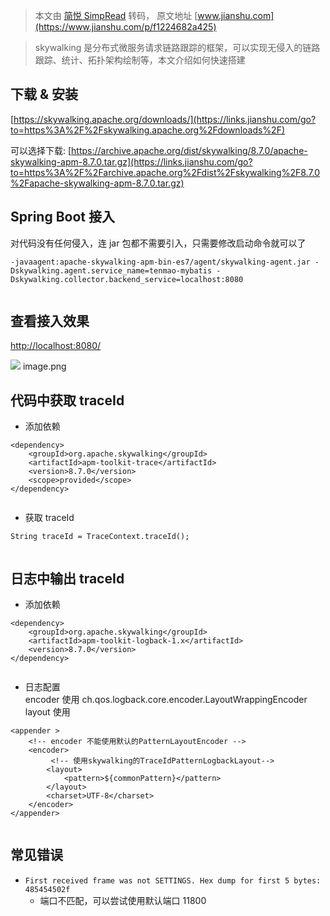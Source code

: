 > 本文由 [简悦 SimpRead](http://ksria.com/simpread/) 转码， 原文地址 [www.jianshu.com](https://www.jianshu.com/p/f1224682a425)

> skywalking 是分布式微服务请求链路跟踪的框架，可以实现无侵入的链路跟踪、统计、拓扑架构绘制等，本文介绍如何快速搭建

下载 & 安装
-------

[https://skywalking.apache.org/downloads/](https://links.jianshu.com/go?to=https%3A%2F%2Fskywalking.apache.org%2Fdownloads%2F)

可以选择下载: [https://archive.apache.org/dist/skywalking/8.7.0/apache-skywalking-apm-8.7.0.tar.gz](https://links.jianshu.com/go?to=https%3A%2F%2Farchive.apache.org%2Fdist%2Fskywalking%2F8.7.0%2Fapache-skywalking-apm-8.7.0.tar.gz)

Spring Boot 接入
--------------

对代码没有任何侵入，连 jar 包都不需要引入，只需要修改启动命令就可以了

```
-javaagent:apache-skywalking-apm-bin-es7/agent/skywalking-agent.jar -Dskywalking.agent.service_name=tenmao-mybatis -Dskywalking.collector.backend_service=localhost:8080


```

查看接入效果
------

[http://localhost:8080/](https://links.jianshu.com/go?to=http%3A%2F%2Flocalhost%3A8080%2F)

![](http://upload-images.jianshu.io/upload_images/7081994-901017eaca38f241.png) image.png

代码中获取 traceId
-------------

*   添加依赖

```
<dependency>
    <groupId>org.apache.skywalking</groupId>
    <artifactId>apm-toolkit-trace</artifactId>
    <version>8.7.0</version>
    <scope>provided</scope>
</dependency>


```

*   获取 traceId

```
String traceId = TraceContext.traceId();


```

日志中输出 traceId
-------------

*   添加依赖

```
<dependency>
    <groupId>org.apache.skywalking</groupId>
    <artifactId>apm-toolkit-logback-1.x</artifactId>
    <version>8.7.0</version>
</dependency>


```

*   日志配置  
    encoder 使用 ch.qos.logback.core.encoder.LayoutWrappingEncoder  
    layout 使用

```
<appender >
    <!-- encoder 不能使用默认的PatternLayoutEncoder -->
    <encoder>
         <!-- 使用skywalking的TraceIdPatternLogbackLayout-->
        <layout>
            <pattern>${commonPattern}</pattern>
        </layout>
        <charset>UTF-8</charset>
    </encoder>
</appender>


```

常见错误
----

*   `First received frame was not SETTINGS. Hex dump for first 5 bytes: 485454502f`
    *   端口不匹配，可以尝试使用默认端口 11800